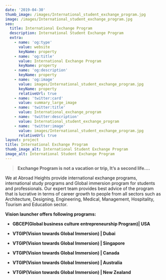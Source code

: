 ```yaml
---
date: '2019-04-30'
thumb_image: /images/International_student_exchange_program.jpg
image: /images/International_student_exchange_program.jpg
seo:
  title: International Exchange Program
  description: International Student Exchange Program
  extra:
    - name: 'og:type'
      value: website
      keyName: property
    - name: 'og:title'
      value: International Exchange Program
      keyName: property
    - name: 'og:description'
      keyName: property
    - name: 'og:image'
      value: images/International_student_exchange_program.jpg
      keyName: property
      relativeUrl: true
    - name: 'twitter:card'
      value: summary_large_image
    - name: 'twitter:title'
      value: International_exchange_program
    - name: 'twitter:description'
      value: International_student_exchange_program
    - name: 'twitter:image'
      value: images/International_student_exchange_program.jpg
      relativeUrl: true
layout: project
title: International Exchange Program
thumb_image_alt: International Student Exchange Program
image_alt: International Student Exchange Program
---
```

> **Exchange Program is not a vacation or trip, It’s a second life….**

We at Abroad Heights provide international exchange programs, international study programs and Global immersion program for students and professionals. Our expert team provides best advice of the program that is lucrative in terms of career growth to people from all sectors such as Architecture, Designing, Engineering, Medical, Management, Hospitality, Tourism and Education sector.

**Vision launcher offers following programs:**

*   **GBCEP(Global business culture entrepreneurship Program)| USA**

*   **VTGIP(Vision towards Global Immersion) | Dubai**

*   **VTGIP(Vision towards Global Immersion) | Singapore**

*   **VTGIP(Vision towards Global Immersion) | Canada**

*   **VTGIP(Vision towards Global Immersion) | Australia**

*   **VTGIP(Vision towards Global Immersion) | New Zealand**


